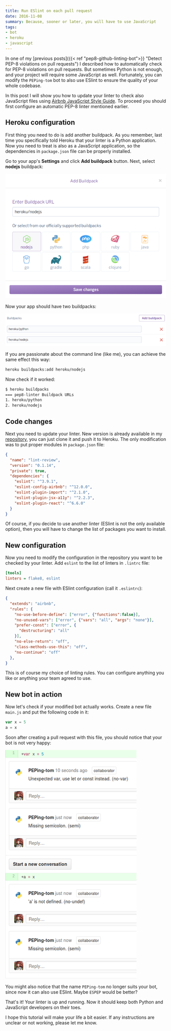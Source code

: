```yaml
---
title: Run ESlint on each pull request
date: 2016-11-08
summary: Because, sooner or later, you will have to use JavaScript
tags:
- bot
- heroku
- javascript
---
```


In one of my [previous posts]({{< ref "pep8-github-linting-bot">}} "Detect PEP-8 violations on pull requests")
I described how to automatically check for PEP-8 violations on pull requests.
But sometimes Python is not enough, and your project will require some JavaScript as well.
Fortunately, you can modify the `PEPing-tom` bot to also use ESlint to ensure the quality of your whole codebase.

In this post I will show you how to update your linter to check also JavaScript files using [Airbnb JavaScript Style Guide](https://github.com/airbnb/javascript). To proceed you should first configure an automatic PEP-8 linter mentioned earlier.

## Heroku configuration

First thing you need to do is add another buildpack. As you remember, last time you
specifically told Heroku that your linter is a Python application. Now you need to
treat is also as a JavaScript application, so the dependencies in `package.json` file
can be properly installed.

Go to your app's **Settings** and click **Add buildpack** button. Next, select **nodejs** buildpack:

![Node.js buildpack](eslint-bot-nodejs-buildpack.png)

Now your app should have two buildpacks:

![Two buildpacks](eslint-bot-double-buildpack.png)

If you are passionate about the command line (like me), you can achieve the same effect this way:

```sh
heroku buildpacks:add heroku/nodejs
```

Now check if it worked:

```sh
$ heroku buildpacks
=== pep8-linter Buildpack URLs
1. heroku/python
2. heroku/nodejs
```

## Code changes

Next you need to update your linter. New version is already available in my
[repository](github.com/pfertyk/lint-review), you can just clone it and push it to Heroku. The only modification was to put proper
modules in `package.json` file:

```json
{
  "name": "lint-review",
  "version": "0.1.14",
  "private": true,
  "dependencies": {
    "eslint": "^3.9.1",
    "eslint-config-airbnb": "^12.0.0",
    "eslint-plugin-import": "^2.1.0",
    "eslint-plugin-jsx-a11y": "^2.2.3",
    "eslint-plugin-react": "^6.6.0"
  }
}
```

Of course, if you decide to use another linter (ESlint is not the only available option), then you will have to change the list of packages you want to install.

## New configuration

Now you need to modify the configuration in the repository you want to be checked by your linter.
Add `eslint` to the list of linters in `.lintrc` file:

```ini
[tools]
linters = flake8, eslint
```

Next create a new file with ESlint configuration (call it `.eslintrc`):

```json
{
  "extends": "airbnb",
  "rules": {
    "no-use-before-define": ["error", {"functions":false}],
    "no-unused-vars": ["error", {"vars": "all", "args": "none"}],
    "prefer-const": ["error", {
      "destructuring": "all"
    }],
    "no-else-return": "off",
    "class-methods-use-this": "off",
    "no-continue": "off"
  },
}
```

This is of course my choice of linting rules. You can configure anything you like or anything your team agreed to use.

## New bot in action

Now let's check if your modified bot actually works. Create a new file `main.js` and put the following
code in it:

```js
var x = 5
a = x
```

Soon after creating a pull request with this file, you should notice that your bot is not very happy:

![ESlint comments](eslint-bot-comments.png)

You might also notice that the name `PEPing-tom` no longer suits your bot, since now it can also use ESlint.
Maybe `ESPEP` would be better?

That's it! Your linter is up and running. Now it should keep both Python and JavaScript developers on their toes.

I hope this tutorial will make your life a bit easier. If any instructions are unclear or not working, please let me know.

